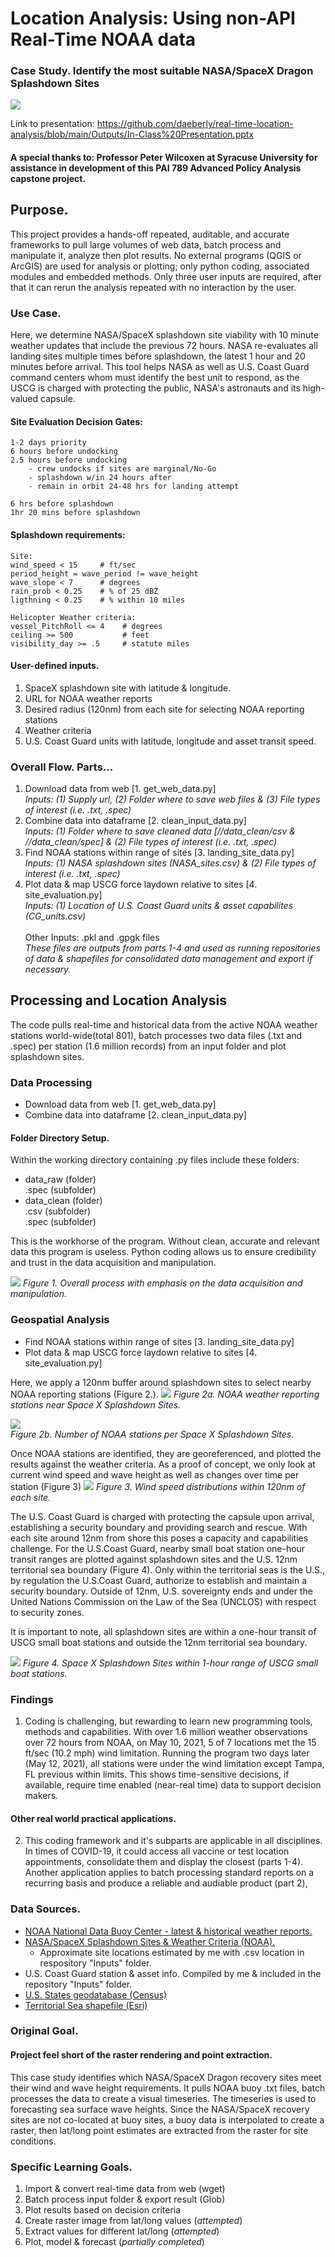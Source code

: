 # Location Analysis: Using non-API Real-Time NOAA data 
### Case Study. Identify the most suitable NASA/SpaceX Dragon Splashdown Sites
![](https://github.com/daeberly/real-time-location-analysis/blob/main/end_product.jpg)

Link to presentation: https://github.com/daeberly/real-time-location-analysis/blob/main/Outputs/In-Class%20Presentation.pptx

#### A special thanks to: Professor Peter Wilcoxen at Syracuse University for assistance in development of this PAI 789 Advanced Policy Analysis capstone project.

## Purpose.
This project provides a hands-off repeated, auditable, and accurate frameworks to pull large volumes of web data, batch process and manipulate it, analyze then plot results. No external programs (QGIS or ArcGIS) are used for analysis or plotting; only python coding, associated modules and embedded methods. Only three user inputs are required, after that it can rerun the analysis repeated with no interaction by the user. 

### Use Case.
Here, we determine NASA/SpaceX splashdown site viability with 10 minute weather updates that include the previous 72 hours. NASA re-evaluates all landing sites multiple times before splashdown, the latest 1 hour and 20 minutes before arrival. This tool helps NASA as well as U.S. Coast Guard command centers whom must identify the best unit to respond, as the USCG is charged with protecting the public, NASA's astronauts and its high-valued capsule.

#### Site Evaluation Decision Gates:

    1-2 days priority
    6 hours before undocking
    2.5 hours before undocking
        - crew undocks if sites are marginal/No-Go
        - splashdown w/in 24 hours after
        - remain in orbit 24-48 hrs for landing attempt

    6 hrs before splashdown
    1hr 20 mins before splashdown
    
#### Splashdown requirements:

    Site:
    wind_speed < 15     # ft/sec
    period_height = wave_period != wave_height
    wave_slope < 7      # degrees
    rain_prob < 0.25    # % of 25 dBZ
    ligthning < 0.25    # % within 10 miles

    Helicopter Weather criteria:
    vessel_PitchRoll <= 4    # degrees
    ceiling >= 500           # feet
    visibility_day >= .5     # statute miles

#### User-defined inputs.
1. SpaceX splashdown site with latitude & longitude.
1. URL for NOAA weather reports
1. Desired radius (120nm) from each site for selecting NOAA reporting stations
1. Weather criteria
1. U.S. Coast Guard units with latitude, longitude and asset transit speed.

### Overall Flow. Parts...
1. Download data from web [1. get_web_data.py] <br /> 
  *Inputs: (1) Supply url, (2) Folder where to save web files & (3) File types of interest (i.e. .txt, .spec)*
3. Combine data into dataframe [2. clean_input_data.py] <br />
  *Inputs: (1) Folder where to save cleaned data [//data_clean/csv & //data_clean/spec] & (2) File types of interest (i.e. .txt, .spec)*
1. Find NOAA stations within range of sites [3. landing_site_data.py] <br />
  *Inputs: (1) NASA splashdown sites (NASA_sites.csv) & (2) File types of interest (i.e. .txt, .spec)*
3. Plot data & map USCG force laydown relative to sites [4. site_evaluation.py] <br />
  *Inputs: (1) Location of U.S. Coast Guard units & asset capabilites (CG_units.csv)*
   <br />
   <br />
   Other Inputs: .pkl and .gpgk files <br />
   *These files are outputs from parts 1-4 and used as running repositories of data & shapefiles for consolidated data management and export if necessary.*
  

## Processing and Location Analysis
The code pulls real-time and historical data from the active NOAA weather stations world-wide(total 801), batch processes two data files (.txt and .spec) per station (1.6 million records) from an input folder and plot splashdown sites. 

### Data Processing 
- Download data from web [1. get_web_data.py]
- Combine data into dataframe [2. clean_input_data.py]

#### Folder Directory Setup.
Within the working directory containing .py files include these folders:
-   data_raw (folder)  <br />
        .spec (subfolder)
-   data_clean (folder) <br />
       .csv (subfolder) <br />
      .spec (subfolder)

This is the workhorse of the program. Without clean, accurate and relevant data this program is useless. Python coding allows us to ensure credibility and trust in the data acquisition and manipulation. 

![](https://github.com/daeberly/real-time-location-analysis/blob/main/Outputs/overall_flow.jpg)
*Figure 1. Overall process with emphasis on the data acquisition and manipulation.*


### Geospatial Analysis
- Find NOAA stations within range of sites [3. landing_site_data.py]
- Plot data & map USCG force laydown relative to sites [4. site_evaluation.py]

Here, we apply a 120nm buffer around splashdown sites to select nearby NOAA reporting stations (Figure 2.).
![](https://github.com/daeberly/real-time-location-analysis/blob/main/Outputs/3c_CHECK_buoys_%26_selection_rings.svg)
*Figure 2a. NOAA weather reporting stations near Space X Splashdown Sites.*

![](https://github.com/daeberly/real-time-location-analysis/blob/main/Outputs/4a_WxStations_per_site.svg) <br />
*Figure 2b. Number of NOAA stations per Space X Splashdown Sites.*

Once NOAA stations are identified, they are georeferenced, and plotted the results against the weather criteria. As a proof of concept, we only look at current wind speed and wave height as well as changes over time per station (Figure 3)
![](https://github.com/daeberly/real-time-location-analysis/blob/main/Outputs/4b_wind_byLocation_violinplot.png)
*Figure 3. Wind speed distributions within 120nm of each site.*

The U.S. Coast Guard is charged with protecting the capsule upon arrival, establishing a security boundary and providing search and rescue. With each site around 12nm from shore this poses a capacity and capabilities challenge. For the U.S.Coast Guard, nearby small boat station one-hour transit ranges are plotted against splashdown sites and the U.S. 12nm territorial sea boundary (Figure 4). Only within the territorial seas is the U.S., by regulation the U.S.Coast Guard, authorize to establish and maintain a security boundary. Outside of 12nm, U.S. sovereignty ends and under the United Nations Commission on the Law of the Sea (UNCLOS) with respect to security zones.

It is important to note, all splashdown sites are within a one-hour transit of USCG small boat stations and outside the 12nm territorial sea boundary. 

![](https://github.com/daeberly/real-time-location-analysis/blob/main/Outputs/4g_SpaceXsites_vs-USCG.svg)
*Figure 4. Space X Splashdown Sites within 1-hour range of USCG small boat stations.*

### Findings
1. Coding is challenging, but rewarding to learn new programming tools, methods and capabilities. With over 1.6 million weather observations over 72 hours from NOAA, on May 10, 2021, 5 of 7 locations met the 15 ft/sec (10.2 mph) wind limitation. Running the program two days later (May 12, 2021), all stations were under the wind limitation except Tampa, FL previous within limits. This shows time-sensitive decisions, if available, require time enabled (near-real time) data to support decision makers.

#### Other real world practical applications.
2. This coding framework and it's subparts are applicable in all disciplines. In times of COVID-19, it could access all vaccine or test location appointments, consolidate them and display the closest (parts 1-4). Another application applies to batch processing standard reports on a recurring basis and produce a reliable and audiable product (part 2),

### Data Sources.
- [NOAA National Data Buoy Center - latest & historical weather reports.](https://www.ndbc.noaa.gov/data/latest_obs/)
- [NASA/SpaceX Splashdown Sites & Weather Criteria (NOAA).](https://www.nasa.gov/sites/default/files/atoms/files/ccp_splashdown.pdf)
    - Approximate site locations estimated by me with .csv location in respository "Inputs" folder.
- U.S. Coast Guard station & asset info. Compiled by me & included in the repository "Inputs" folder.
- [U.S. States geodatabase (Census)](https://www.census.gov/geographies/mapping-files/time-series/geo/carto-boundary-file.html)
- [Territorial Sea shapefile (Esri)](https://hub.arcgis.com/datasets/44f58c599b1e4f7192df9d4d10b7ddcf_1?geometry=-161.895%2C-12.805%2C161.895%2C73.355)

### Original Goal.
#### Project feel short of the raster rendering and point extraction.
This case study identifies which NASA/SpaceX Dragon recovery sites meet their wind and wave height requirements. It pulls NOAA buoy .txt files, batch processes the data to create a visual timeseries. The timeseries is used to forecasting sea surface wave heights. Since the NASA/SpaceX recovery sites are not co-located at buoy sites, a buoy data is interpolated to create a raster, then lat/long point estimates are extracted from the raster for site conditions.

### Specific Learning Goals.
1. Import & convert real-time data from web (wget)
1. Batch process input folder & export result (Glob)
1. Plot results based on decision criteria
1. Create raster image from lat/long values (*attempted*)
1. Extract values for different lat/long (*attempted*)
1. Plot, model & forecast (*partially completed*)
